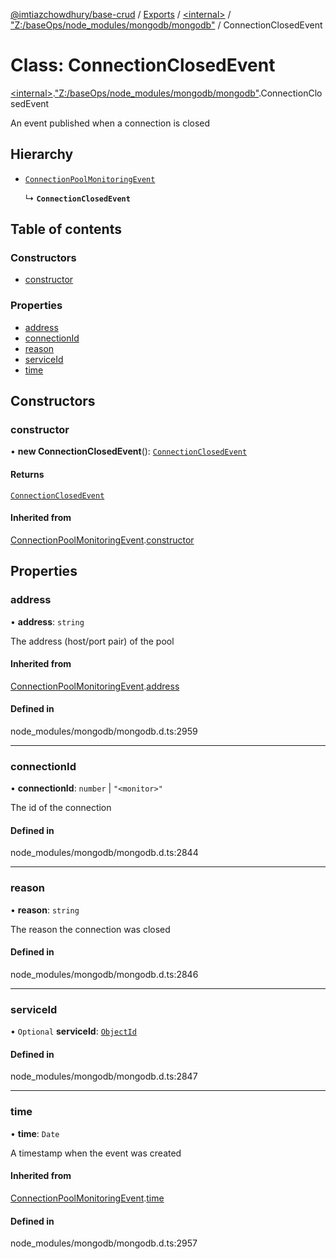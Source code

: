 [@imtiazchowdhury/base-crud](../README.md) / [Exports](../modules.md) / [\<internal\>](../modules/internal_.md) / ["Z:/baseOps/node\_modules/mongodb/mongodb"](../modules/internal_._Z__baseOps_node_modules_mongodb_mongodb_.md) / ConnectionClosedEvent

# Class: ConnectionClosedEvent

[\<internal\>](../modules/internal_.md).["Z:/baseOps/node\_modules/mongodb/mongodb"](../modules/internal_._Z__baseOps_node_modules_mongodb_mongodb_.md).ConnectionClosedEvent

An event published when a connection is closed

## Hierarchy

- [`ConnectionPoolMonitoringEvent`](internal_._Z__baseOps_node_modules_mongodb_mongodb_.ConnectionPoolMonitoringEvent.md)

  ↳ **`ConnectionClosedEvent`**

## Table of contents

### Constructors

- [constructor](internal_._Z__baseOps_node_modules_mongodb_mongodb_.ConnectionClosedEvent.md#constructor)

### Properties

- [address](internal_._Z__baseOps_node_modules_mongodb_mongodb_.ConnectionClosedEvent.md#address)
- [connectionId](internal_._Z__baseOps_node_modules_mongodb_mongodb_.ConnectionClosedEvent.md#connectionid)
- [reason](internal_._Z__baseOps_node_modules_mongodb_mongodb_.ConnectionClosedEvent.md#reason)
- [serviceId](internal_._Z__baseOps_node_modules_mongodb_mongodb_.ConnectionClosedEvent.md#serviceid)
- [time](internal_._Z__baseOps_node_modules_mongodb_mongodb_.ConnectionClosedEvent.md#time)

## Constructors

### constructor

• **new ConnectionClosedEvent**(): [`ConnectionClosedEvent`](internal_._Z__baseOps_node_modules_mongodb_mongodb_.ConnectionClosedEvent.md)

#### Returns

[`ConnectionClosedEvent`](internal_._Z__baseOps_node_modules_mongodb_mongodb_.ConnectionClosedEvent.md)

#### Inherited from

[ConnectionPoolMonitoringEvent](internal_._Z__baseOps_node_modules_mongodb_mongodb_.ConnectionPoolMonitoringEvent.md).[constructor](internal_._Z__baseOps_node_modules_mongodb_mongodb_.ConnectionPoolMonitoringEvent.md#constructor)

## Properties

### address

• **address**: `string`

The address (host/port pair) of the pool

#### Inherited from

[ConnectionPoolMonitoringEvent](internal_._Z__baseOps_node_modules_mongodb_mongodb_.ConnectionPoolMonitoringEvent.md).[address](internal_._Z__baseOps_node_modules_mongodb_mongodb_.ConnectionPoolMonitoringEvent.md#address)

#### Defined in

node_modules/mongodb/mongodb.d.ts:2959

___

### connectionId

• **connectionId**: `number` \| ``"<monitor>"``

The id of the connection

#### Defined in

node_modules/mongodb/mongodb.d.ts:2844

___

### reason

• **reason**: `string`

The reason the connection was closed

#### Defined in

node_modules/mongodb/mongodb.d.ts:2846

___

### serviceId

• `Optional` **serviceId**: [`ObjectId`](internal_._Z__baseOps_node_modules_mongodb_mongodb_.BSON.ObjectId.md)

#### Defined in

node_modules/mongodb/mongodb.d.ts:2847

___

### time

• **time**: `Date`

A timestamp when the event was created

#### Inherited from

[ConnectionPoolMonitoringEvent](internal_._Z__baseOps_node_modules_mongodb_mongodb_.ConnectionPoolMonitoringEvent.md).[time](internal_._Z__baseOps_node_modules_mongodb_mongodb_.ConnectionPoolMonitoringEvent.md#time)

#### Defined in

node_modules/mongodb/mongodb.d.ts:2957
